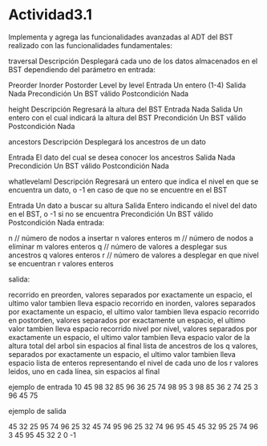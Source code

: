# Actividad3.1
Implementa y agrega las funcionalidades avanzadas al ADT del BST realizado con las funcionalidades fundamentales:

traversal	Descripción	
Desplegará cada uno de los datos almacenados en el BST dependiendo del parámetro en entrada:

Preorder
Inorder
Postorder
Level by level
Entrada	Un entero (1-4)
Salida	Nada
Precondición	Un BST válido
Postcondición	Nada

height	Descripción	Regresará la altura del BST
Entrada	Nada
Salida	Un entero con el cual indicará la altura del BST
Precondición	Un BST válido
Postcondición	Nada

ancestors	Descripción	
Desplegará los ancestros de un dato

Entrada	El dato del cual se desea conocer los ancestros
Salida	Nada
Precondición	Un BST válido
Postcondición	Nada

whatlevelamI	Descripción	
Regresará un entero que indica el nivel en que se encuentra un dato, o -1 en caso de que no se encuentre en el BST

Entrada	Un dato a buscar su altura
Salida	Entero indicando el nivel del dato en el BST, o -1 si no se encuentra
Precondición	Un BST válido
Postcondición	Nada
entrada:

n // número de nodos a insertar
n valores enteros
m // número de nodos a eliminar
m valores enteros
q // número de valores a desplegar sus ancestros
q valores enteros
r // número de valores a desplegar en que nivel se encuentran
r valores enteros

salida:

recorrido en preorden, valores separados por exactamente un espacio, el ultimo valor tambien lleva espacio
recorrido en inorden, valores separados por exactamente un espacio, el ultimo valor tambien lleva espacio
recorrido en postorden, valores separados por exactamente un espacio, el ultimo valor tambien lleva espacio
recorrido nivel por nivel, valores separados por exactamente un espacio, el ultimo valor tambien lleva espacio
valor de la altura total del arbol sin espacios al final
lista de ancestros de los q valores, separados por exactamente un espacio, el ultimo valor tambien lleva espacio
lista de enteros representando el nivel de cada uno de los r valores leidos, uno en cada línea, sin espacios al final


ejemplo de entrada
10
45
98
32
85
96
36
25
74
98
95
3
98
85
36
2
74
25
3
96
45
75


ejemplo de salida

45 32 25 95 74 96
25 32 45 74 95 96
25 32 74 96 95 45
45 32 95 25 74 96
3
45 95
45 32
2
0
-1
